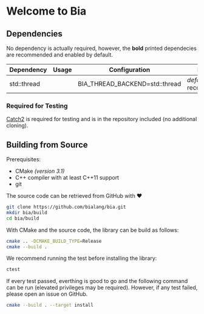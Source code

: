 # Welcome to Bia

## Dependencies

No dependency is actually required, however, the **bold** printed dependecies are recommended and enabled by default.

| Dependency  | Usage | Configuration                  | Default                   |
| ----------- | ----- | ------------------------------ | ------------------------- |
| std::thread |       | BIA_THREAD_BACKEND=std::thread | *default* and recommended |

### Required for Testing

[Catch2]([#](https://github.com/catchorg/Catch2)) is required for testing and is in the repository included (no additional cloning).

## Building from Source

Prerequisites:

- CMake *(version 3.1)*
- C++ compiler with at least C++11 support
- git

The source code can be retrieved from GitHub with ❤

```bash
git clone https://github.com/bialang/bia.git
mkdir bia/build
cd bia/build
```

With CMake and the source code, the library can be build as follows:

```bash
cmake .. -DCMAKE_BUILD_TYPE=Release
cmake --build .
```

We recommend running the test before installing the library:

```bash
ctest
```

If every test passed, everthing is good to go and the following command can be run (elevated privileges may be required). However, if any test failed, please open an issue on GitHub.

```bash
cmake --build . --target install
```
